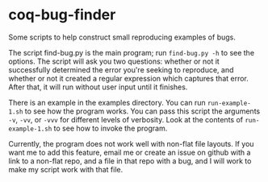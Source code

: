 coq-bug-finder
==============

Some scripts to help construct small reproducing examples of bugs.

The script find-bug.py is the main program; run `find-bug.py -h` to
see the options.  The script will ask you two questions: whether or
not it successfully determined the error you're seeking to reproduce,
and whether or not it created a regular expression which captures that
error.  After that, it will run without user input until it finishes.

There is an example in the examples directory.  You can run
`run-example-1.sh` to see how the program works.  You can pass this
script the arguments `-v`, `-vv`, or `-vvv` for different levels of
verbosity.  Look at the contents of `run-example-1.sh` to see how to
invoke the program.

Currently, the program does not work well with non-flat file layouts.
If you want me to add this feature, email me or create an issue on
github with a link to a non-flat repo, and a file in that repo with a
bug, and I will work to make my script work with that file.
